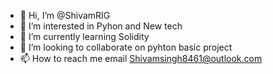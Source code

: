 - 👋 Hi, I’m @ShivamRIG
- 👀 I’m interested in Pyhon and New tech 
- 🌱 I’m currently learning Solidity
- 💞️ I’m looking to collaborate on pyhton basic project
- 📫 How to reach me 
email Shivamsingh8461@outlook.com


<!---
ShivamRIG/ShivamRIG is a ✨ special ✨ repository because its `README.md` (this file) appears on your GitHub profile.
You can click the Preview link to take a look at your changes.
--->
